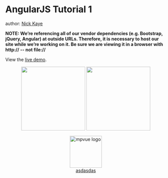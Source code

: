 AngularJS Tutorial 1
====================

author: [Nick Kaye](http://www.nickkaye.com)

**NOTE:  We’re referencing all of our vendor dependencies (e.g. Bootstrap, jQuery, Angular) at outside URLs.   Therefore, it is necessary to host our site while we’re working on it.  Be sure we are viewing it in a browser with http:// -- not file://**

View the [live demo](http://nickckaye.github.io/angularjs-tutorial-1).

<p align="center" class="qwr">
		<img src="https://img.cdn.aliyun.dcloud.net.cn/guide/uniapp/app_download.png" width="200"/>
		<img src="https://img.cdn.aliyun.dcloud.net.cn/guide/uniapp/gh_33446d7f7a26_430.jpg" width="200"/>
</p >
<p align="center">
		<a href="http://mpvue.com" target="_blank" rel="noopener noreferrer"><img width="100" src="https://img.cdn.aliyun.dcloud.net.cn/guide/uniapp/gh_33446d7f7a26_430.jpg" alt="mpvue logo"></a>
	<br/>
		<a href="http://mpvue.com" target="_blank" rel="noopener noreferrer">asdasdas</a>
	</p>
